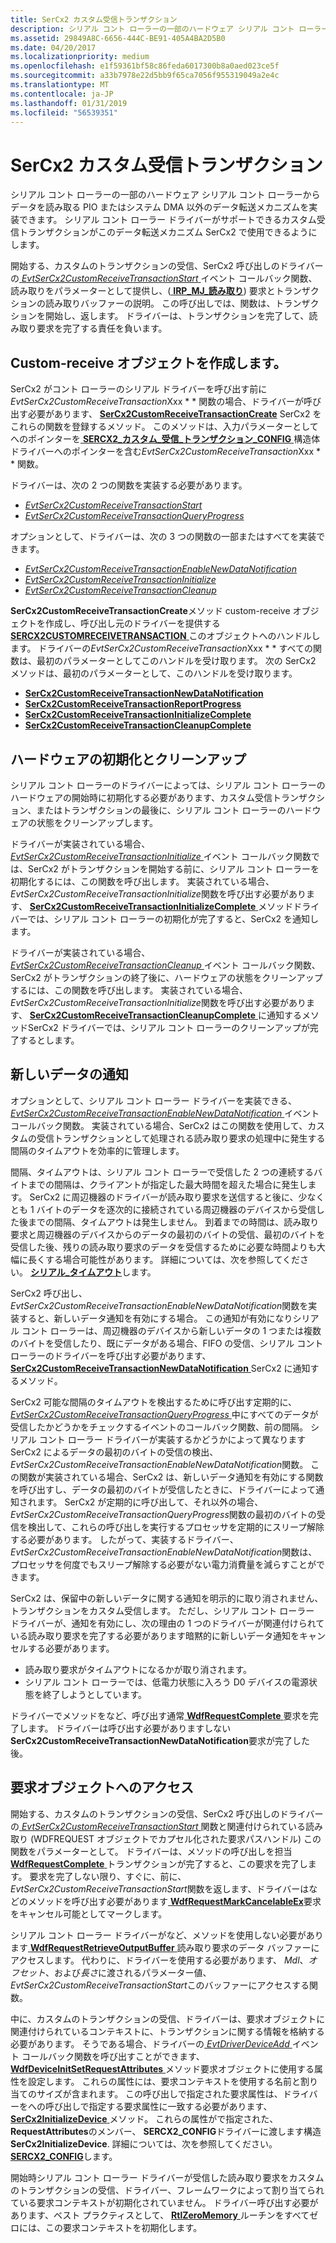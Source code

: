 ```yaml
---
title: SerCx2 カスタム受信トランザクション
description: シリアル コント ローラーの一部のハードウェア シリアル コント ローラーからデータを読み取る PIO またはシステム DMA 以外のデータ転送メカニズムを実装できます。
ms.assetid: 29849A8C-6656-444C-BE91-405A4BA2D5B0
ms.date: 04/20/2017
ms.localizationpriority: medium
ms.openlocfilehash: e1f59361bf58c86feda6017300b8a0aed023ce5f
ms.sourcegitcommit: a33b7978e22d5bb9f65ca7056f955319049a2e4c
ms.translationtype: MT
ms.contentlocale: ja-JP
ms.lasthandoff: 01/31/2019
ms.locfileid: "56539351"
---
```

# <a name="sercx2-custom-receive-transactions"></a>SerCx2 カスタム受信トランザクション


シリアル コント ローラーの一部のハードウェア シリアル コント ローラーからデータを読み取る PIO またはシステム DMA 以外のデータ転送メカニズムを実装できます。 シリアル コント ローラー ドライバーがサポートできるカスタム受信トランザクションがこのデータ転送メカニズム SerCx2 で使用できるようにします。

開始する、カスタムのトランザクションの受信、SerCx2 呼び出しのドライバーの[ *EvtSerCx2CustomReceiveTransactionStart* ](https://msdn.microsoft.com/library/windows/hardware/dn265204)イベント コールバック関数、読み取りをパラメーターとして提供し、([ **IRP\_MJ\_読み取り**](https://msdn.microsoft.com/library/windows/hardware/ff546883)) 要求とトランザクションの読み取りバッファーの説明。 この呼び出しでは、関数は、トランザクションを開始し、返します。 ドライバーは、トランザクションを完了して、読み取り要求を完了する責任を負います。

## <a name="creating-the-custom-receive-object"></a>Custom-receive オブジェクトを作成します。


SerCx2 がコント ローラーのシリアル ドライバーを呼び出す前に*EvtSerCx2CustomReceiveTransaction*Xxx * * 関数の場合、ドライバーが呼び出す必要があります、 [ **SerCx2CustomReceiveTransactionCreate**](https://msdn.microsoft.com/library/windows/hardware/dn265251) SerCx2 をこれらの関数を登録するメソッド。 このメソッドは、入力パラメーターとしてへのポインターを[ **SERCX2\_カスタム\_受信\_トランザクション\_CONFIG** ](https://msdn.microsoft.com/library/windows/hardware/dn265315)構造体ドライバーへのポインターを含む*EvtSerCx2CustomReceiveTransaction*Xxx * * 関数。

ドライバーは、次の 2 つの関数を実装する必要があります。

-   [*EvtSerCx2CustomReceiveTransactionStart*](https://msdn.microsoft.com/library/windows/hardware/dn265204)
-   [*EvtSerCx2CustomReceiveTransactionQueryProgress*](https://msdn.microsoft.com/library/windows/hardware/dn265203)

オプションとして、ドライバーは、次の 3 つの関数の一部またはすべてを実装できます。

-   [*EvtSerCx2CustomReceiveTransactionEnableNewDataNotification*](https://msdn.microsoft.com/library/windows/hardware/dn265201)
-   [*EvtSerCx2CustomReceiveTransactionInitialize*](https://msdn.microsoft.com/library/windows/hardware/dn265202)
-   [*EvtSerCx2CustomReceiveTransactionCleanup*](https://msdn.microsoft.com/library/windows/hardware/dn265200)

**SerCx2CustomReceiveTransactionCreate**メソッド custom-receive オブジェクトを作成し、呼び出し元のドライバーを提供する[ **SERCX2CUSTOMRECEIVETRANSACTION** ](https://msdn.microsoft.com/library/windows/hardware/dn265249)このオブジェクトへのハンドルします。 ドライバーの*EvtSerCx2CustomReceiveTransaction*Xxx * * すべての関数は、最初のパラメーターとしてこのハンドルを受け取ります。 次の SerCx2 メソッドは、最初のパラメーターとして、このハンドルを受け取ります。

-   [**SerCx2CustomReceiveTransactionNewDataNotification**](https://msdn.microsoft.com/library/windows/hardware/dn265253)
-   [**SerCx2CustomReceiveTransactionReportProgress**](https://msdn.microsoft.com/library/windows/hardware/dn265254)
-   [**SerCx2CustomReceiveTransactionInitializeComplete**](https://msdn.microsoft.com/library/windows/hardware/dn265252)
-   [**SerCx2CustomReceiveTransactionCleanupComplete**](https://msdn.microsoft.com/library/windows/hardware/dn265250)

## <a name="hardware-initialization-and-clean-up"></a>ハードウェアの初期化とクリーンアップ


シリアル コント ローラーのドライバーによっては、シリアル コント ローラーのハードウェアの開始時に初期化する必要があります、カスタム受信トランザクション、またはトランザクションの最後に、シリアル コント ローラーのハードウェアの状態をクリーンアップします。

ドライバーが実装されている場合、 [ *EvtSerCx2CustomReceiveTransactionInitialize* ](https://msdn.microsoft.com/library/windows/hardware/dn265202)イベント コールバック関数では、SerCx2 がトランザクションを開始する前に、シリアル コント ローラーを初期化するには、この関数を呼び出します。 実装されている場合、 *EvtSerCx2CustomReceiveTransactionInitialize*関数を呼び出す必要があります、 [ **SerCx2CustomReceiveTransactionInitializeComplete** ](https://msdn.microsoft.com/library/windows/hardware/dn265252)メソッドドライバーでは、シリアル コント ローラーの初期化が完了すると、SerCx2 を通知します。

ドライバーが実装されている場合、 [ *EvtSerCx2CustomReceiveTransactionCleanup* ](https://msdn.microsoft.com/library/windows/hardware/dn265200)イベント コールバック関数、SerCx2 がトランザクションの終了後に、ハードウェアの状態をクリーンアップするには、この関数を呼び出します。 実装されている場合、 *EvtSerCx2CustomReceiveTransactionInitialize*関数を呼び出す必要があります、 [ **SerCx2CustomReceiveTransactionCleanupComplete** ](https://msdn.microsoft.com/library/windows/hardware/dn265250)に通知するメソッドSerCx2 ドライバーでは、シリアル コント ローラーのクリーンアップが完了するとします。

## <a name="new-data-notifications"></a>新しいデータの通知


オプションとして、シリアル コント ローラー ドライバーを実装できる、 [ *EvtSerCx2CustomReceiveTransactionEnableNewDataNotification* ](https://msdn.microsoft.com/library/windows/hardware/dn265201)イベント コールバック関数。 実装されている場合、SerCx2 はこの関数を使用して、カスタムの受信トランザクションとして処理される読み取り要求の処理中に発生する間隔のタイムアウトを効率的に管理します。

間隔、タイムアウトは、シリアル コント ローラーで受信した 2 つの連続するバイトまでの間隔は、クライアントが指定した最大時間を超えた場合に発生します。 SerCx2 に周辺機器のドライバーが読み取り要求を送信すると後に、少なくとも 1 バイトのデータを逐次的に接続されている周辺機器のデバイスから受信した後までの間隔、タイムアウトは発生しません。 到着までの時間は、読み取り要求と周辺機器のデバイスからのデータの最初のバイトの受信、最初のバイトを受信した後、残りの読み取り要求のデータを受信するために必要な時間よりも大幅に長くする場合可能性があります。 詳細については、次を参照してください。 [**シリアル\_タイムアウト**](https://msdn.microsoft.com/library/windows/hardware/hh439614)します。

SerCx2 呼び出し、 *EvtSerCx2CustomReceiveTransactionEnableNewDataNotification*関数を実装すると、新しいデータ通知を有効にする場合。 この通知が有効になりシリアル コント ローラーは、周辺機器のデバイスから新しいデータの 1 つまたは複数のバイトを受信したり、既にデータがある場合、FIFO の受信、シリアル コント ローラーのドライバーを呼び出す必要があります、 [ **SerCx2CustomReceiveTransactionNewDataNotification** ](https://msdn.microsoft.com/library/windows/hardware/dn265253) SerCx2 に通知するメソッド。

SerCx2 可能な間隔のタイムアウトを検出するために呼び出す定期的に、 [ *EvtSerCx2CustomReceiveTransactionQueryProgress* ](https://msdn.microsoft.com/library/windows/hardware/dn265203)中にすべてのデータが受信したかどうかをチェックするイベントのコールバック関数、前の間隔。 シリアル コント ローラー ドライバーが実装するかどうかによって異なります SerCx2 によるデータの最初のバイトの受信の検出、 *EvtSerCx2CustomReceiveTransactionEnableNewDataNotification*関数。 この関数が実装されている場合、SerCx2 は、新しいデータ通知を有効にする関数を呼び出すし、データの最初のバイトが受信したときに、ドライバーによって通知されます。 SerCx2 が定期的に呼び出して、それ以外の場合、 *EvtSerCx2CustomReceiveTransactionQueryProgress*関数の最初のバイトの受信を検出して、これらの呼び出しを実行するプロセッサを定期的にスリープ解除する必要があります。 したがって、実装するドライバー、 *EvtSerCx2CustomReceiveTransactionEnableNewDataNotification*関数は、プロセッサを何度でもスリープ解除する必要がない電力消費量を減らすことができます。

SerCx2 は、保留中の新しいデータに関する通知を明示的に取り消されません、トランザクションをカスタム受信します。 ただし、シリアル コント ローラー ドライバーが、通知を有効にし、次の理由の 1 つのドライバーが関連付けられている読み取り要求を完了する必要があります暗黙的に新しいデータ通知をキャンセルする必要があります。

-   読み取り要求がタイムアウトになるかが取り消されます。
-   シリアル コント ローラーでは、低電力状態に入ろう D0 デバイスの電源状態を終了しようとしています。

ドライバーでメソッドをなど、呼び出す通常[ **WdfRequestComplete** ](https://msdn.microsoft.com/library/windows/hardware/ff549945)要求を完了します。 ドライバーは呼び出す必要がありますしない**SerCx2CustomReceiveTransactionNewDataNotification**要求が完了した後。

## <a name="accessing-the-request-object"></a>要求オブジェクトへのアクセス


開始する、カスタムのトランザクションの受信、SerCx2 呼び出しのドライバーの[ *EvtSerCx2CustomReceiveTransactionStart* ](https://msdn.microsoft.com/library/windows/hardware/dn265204)関数と関連付けられている読み取り (WDFREQUEST オブジェクトでカプセル化された要求パスハンドル) この関数をパラメーターとして。 ドライバーは、メソッドの呼び出しを担当[ **WdfRequestComplete** ](https://msdn.microsoft.com/library/windows/hardware/ff549945)トランザクションが完了すると、この要求を完了します。 要求を完了しない限り、すぐに、前に、 *EvtSerCx2CustomReceiveTransactionStart*関数を返します、ドライバーはなどのメソッドを呼び出す必要があります[ **WdfRequestMarkCancelableEx**](https://msdn.microsoft.com/library/windows/hardware/ff549984)要求をキャンセル可能としてマークします。

シリアル コント ローラー ドライバーがなど、メソッドを使用しない必要があります[ **WdfRequestRetrieveOutputBuffer** ](https://msdn.microsoft.com/library/windows/hardware/ff550018)読み取り要求のデータ バッファーにアクセスします。 代わりに、ドライバーを使用する必要があります、 *Mdl*、*オフセット*、および*長さ*に渡されるパラメーター値、 *EvtSerCx2CustomReceiveTransactionStart*このバッファーにアクセスする関数。

中に、カスタムのトランザクションの受信、ドライバーは、要求オブジェクトに関連付けられているコンテキストに、トランザクションに関する情報を格納する必要があります。 そうである場合、ドライバーの[ *EvtDriverDeviceAdd* ](https://msdn.microsoft.com/library/windows/hardware/ff541693)イベント コールバック関数を呼び出すことができます、 [ **WdfDeviceInitSetRequestAttributes** ](https://msdn.microsoft.com/library/windows/hardware/ff546786)メソッド要求オブジェクトに使用する属性を設定します。 これらの属性には、要求コンテキストを使用する名前と割り当てのサイズが含まれます。 この呼び出しで指定された要求属性は、ドライバーをへの呼び出しで指定する要求属性に一致する必要があります、 [ **SerCx2InitializeDevice** ](https://msdn.microsoft.com/library/windows/hardware/dn265261)メソッド。 これらの属性がで指定された、 **RequestAttributes**のメンバー、 **SERCX2\_CONFIG**ドライバーに渡します構造**SerCx2InitializeDevice**. 詳細については、次を参照してください。 [ **SERCX2\_CONFIG**](https://msdn.microsoft.com/library/windows/hardware/dn265310)します。

開始時シリアル コント ローラー ドライバーが受信した読み取り要求をカスタムのトランザクションの受信、ドライバー、フレームワークによって割り当てられている要求コンテキストが初期化されていません。 ドライバー呼び出す必要があります、ベスト プラクティスとして、 [ **RtlZeroMemory** ](https://msdn.microsoft.com/library/windows/hardware/ff563610)ルーチンをすべてゼロには、この要求コンテキストを初期化します。

 

 




